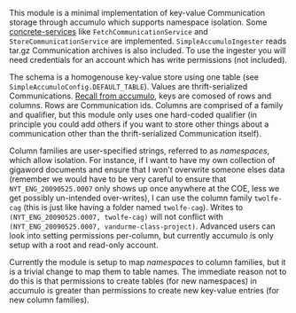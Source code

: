
This module is a minimal implementation of key-value Communication storage
through accumulo which supports namespace isolation.
Some [concrete-services](https://gitlab.hltcoe.jhu.edu/concrete/concrete-services)
like `FetchCommunicationService` and `StoreCommunicationService` are
implemented. `SimpleAccumuloIngester` reads tar.gz Communication archives is also
included. To use the ingester you will need credentials for an account which has
write permissions (not included).

The schema is a homogenouse key-value store using one table (see
`SimpleAccumuloConfig.DEFAULT_TABLE`).  Values are thrift-serialized
Communications.
[Recall from accumulo](https://accumulo.apache.org/1.8/accumulo_user_manual.html#_data_model),
keys are comosed of rows and columns.  Rows are Communication ids.  Columns are
comprised of a family and qualifier, but this module only uses one hard-coded
qualifier (in principle you could add others if you want to store other things about
a communication other than the thrift-serialized Communication itself).

Column families are user-specified strings, referred to as *namespaces*, which allow isolation.
For instance, if I want to have my own collection of gigaword documents
and ensure that I won't overwrite someone elses data (remember we would have
to be very careful to ensure that `NYT_ENG_20090525.0007` only shows up once
anywhere at the COE, less we get possibly un-intended over-writes),
I can use the column family `twolfe-cag`
(this is just like having a folder named `twolfe-cag`).
Writes to `(NYT_ENG_20090525.0007, twolfe-cag)` will not conflict with
`(NYT_ENG_20090525.0007, vandurme-class-project)`.
Advanced users can look into setting permissions per-column,
but currently accumulo is only setup with a root and read-only account.

Currently the module is setup to map *namespaces* to column families,
but it is a trivial change to map them to table names.
The immediate reason not to do this is that permissions to create tables (for new namespaces)
in accumulo is greater than permissions to create new key-value entries (for new column families).


